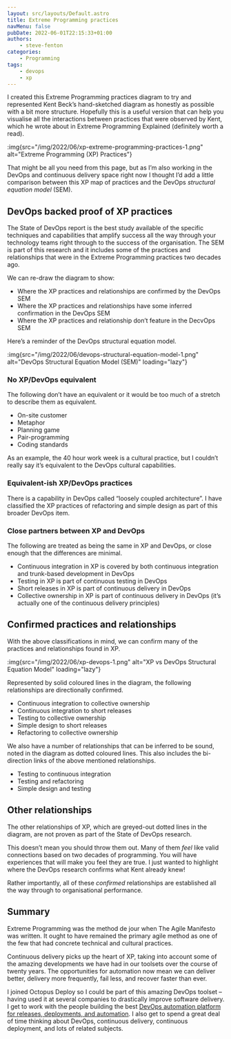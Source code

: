 ```yaml
---
layout: src/layouts/Default.astro
title: Extreme Programming practices
navMenu: false
pubDate: 2022-06-01T22:15:33+01:00
authors:
    - steve-fenton
categories:
    - Programming
tags:
    - devops
    - xp
---
```


I created this Extreme Programming practices diagram to try and represented Kent Beck’s hand-sketched diagram as honestly as possible with a bit more structure. Hopefully this is a useful version that can help you visualise all the interactions between practices that were observed by Kent, which he wrote about in Extreme Programming Explained (definitely worth a read).

:img{src="/img/2022/06/xp-extreme-programming-practices-1.png" alt="Extreme Programming (XP) Practices"}

That might be all you need from this page, but as I’m also working in the DevOps and continuous delivery space right now I thought I’d add a little comparison between this XP map of practices and the DevOps *structural equation model* (SEM).

## DevOps backed proof of XP practices

The State of DevOps report is the best study available of the specific techniques and capabilities that amplify success all the way through your technology teams right through to the success of the organisation. The SEM is part of this research and it includes some of the practices and relationships that were in the Extreme Programming practices two decades ago.

We can re-draw the diagram to show:

- Where the XP practices and relationships are confirmed by the DevOps SEM
- Where the XP practices and relationships have some inferred confirmation in the DevOps SEM
- Where the XP practices and relationship don’t feature in the DecvOps SEM

Here’s a reminder of the DevOps structural equation model.

:img{src="/img/2022/06/devops-structural-equation-model-1.png" alt="DevOps Structural Equation Model (SEM)" loading="lazy"}

### No XP/DevOps equivalent

The following don’t have an equivalent or it would be too much of a stretch to describe them as equivalent.

- On-site customer
- Metaphor
- Planning game
- Pair-programming
- Coding standards

As an example, the 40 hour work week is a cultural practice, but I couldn’t really say it’s equivalent to the DevOps cultural capabilities.

### Equivalent-ish XP/DevOps practices

There is a capability in DevOps called “loosely coupled architecture”. I have classified the XP practices of refactoring and simple design as part of this broader DevOps item.

### Close partners between XP and DevOps

The following are treated as being the same in XP and DevOps, or close enough that the differences are minimal.

- Continuous integration in XP is covered by both continuous integration and trunk-based development in DevOps
- Testing in XP is part of continuous testing in DevOps
- Short releases in XP is part of continuous delivery in DevOps
- Collective ownership in XP is part of continuous delivery in DevOps (it’s actually one of the continuous delivery principles)

## Confirmed practices and relationships

With the above classifications in mind, we can confirm many of the practices and relationships found in XP.

:img{src="/img/2022/06/xp-devops-1.png" alt="XP vs DevOps Structural Equation Model" loading="lazy"}

Represented by solid coloured lines in the diagram, the following relationships are directionally confirmed.

- Continuous integration to collective ownership
- Continuous integration to short releases
- Testing to collective ownership
- Simple design to short releases
- Refactoring to collective ownership

We also have a number of relationships that can be inferred to be sound, noted in the diagram as dotted coloured lines. This also includes the bi-direction links of the above mentioned relationships.

- Testing to continuous integration
- Testing and refactoring
- Simple design and testing

## Other relationships

The other relationships of XP, which are greyed-out dotted lines in the diagram, are not proven as part of the State of DevOps research.

This doesn’t mean you should throw them out. Many of them *feel* like valid connections based on two decades of programming. You will have experiences that will make you feel they are true. I just wanted to highlight where the DevOps research confirms what Kent already knew!

Rather importantly, all of these *confirmed* relationships are established all the way through to organisational performance.

## Summary

Extreme Programming was the method de jour when The Agile Manifesto was written. It ought to have remained the primary agile method as one of the few that had concrete technical and cultural practices.

Continuous delivery picks up the heart of XP, taking into account some of the amazing developments we have had in our toolsets over the course of twenty years. The opportunities for automation now mean we can deliver better, delivery more frequently, fail less, and recover faster than ever.

I joined Octopus Deploy so I could be part of this amazing DevOps toolset – having used it at several companies to drastically improve software delivery. I get to work with the people building the best [DevOps automation platform for releases, deployments, and automation](https://octopus.com/). I also get to spend a great deal of time thinking about DevOps, continuous delivery, continuous deployment, and lots of related subjects.